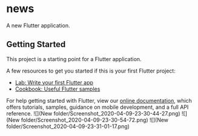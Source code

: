 # news

A new Flutter application.

## Getting Started


This project is a starting point for a Flutter application.

A few resources to get you started if this is your first Flutter project:

- [Lab: Write your first Flutter app](https://flutter.dev/docs/get-started/codelab)
- [Cookbook: Useful Flutter samples](https://flutter.dev/docs/cookbook)

For help getting started with Flutter, view our
[online documentation](https://flutter.dev/docs), which offers tutorials,
samples, guidance on mobile development, and a full API reference.
![](New folder/Screenshot_2020-04-09-23-30-44-27.png)
![](New folder/Screenshot_2020-04-09-23-30-54-72.png)
![](New folder/Screenshot_2020-04-09-23-31-01-17.png)

